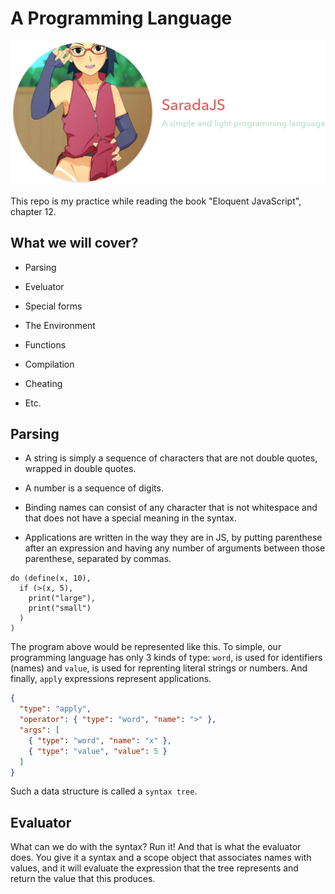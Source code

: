 # A Programming Language

![Logo](./lg@2x.png)

This repo is my practice while reading the book "Eloquent JavaScript", chapter 12.

## What we will cover?

- Parsing

- Eveluator

- Special forms

- The Environment

- Functions

- Compilation

- Cheating

- Etc.

## Parsing

- A string is simply a sequence of characters that are not double quotes, wrapped in double quotes.

- A number is a sequence of digits.

- Binding names can consist of any character that is not whitespace and that does not have a special meaning in the syntax.

- Applications are written in the way they are in JS, by putting parenthese after an expression and having any number of arguments between those parenthese, separated by commas.

```
do (define(x, 10),
  if (>(x, 5),
    print("large"),
    print("small")
  )
)
```

The program above would be represented like this. To simple, our programming language has only 3 kinds of type: `word`, is used for identifiers (names) and `value`, is used for reprenting literal strings or numbers. And finally, `apply` expressions represent applications.

```json
{
  "type": "apply",
  "operator": { "type": "word", "name": ">" },
  "args": [
    { "type": "word", "name": "x" },
    { "type": "value", "value": 5 }
  ]
}
```

Such a data structure is called a `syntax tree`.

## Evaluator

What can we do with the syntax? Run it! And that is what the evaluator does. You give it a syntax and a scope object that associates names with values, and it will evaluate the expression that the tree represents and return the value that this produces.
